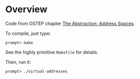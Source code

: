 # Overview

Code from OSTEP chapter [The Abstraction: Address Spaces](http://pages.cs.wisc.edu/~remzi/OSTEP/vm-intro.pdf).

To compile, just type:
```
prompt> make
```

See the highly primitive `Makefile` for details.

Then, run it:

```
prompt> ./virtual-addresses
```


